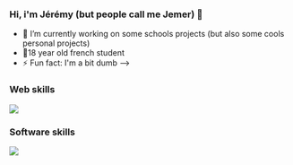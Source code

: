 ### Hi, i'm Jérémy (but people call me Jemer) 👋

- 🔭 I’m currently working on some schools projects (but also some cools personal projects)
- 🥖18 year old french student
- ⚡ Fun fact: I'm a bit dumb
-->

### Web skills ###

![](https://skillicons.dev/icons?i=symfony,angular,svelte,vue,js,html,css,php)

### Software skills ###

![](https://skillicons.dev/icons?i=rust,go,c,java,spring,python)
